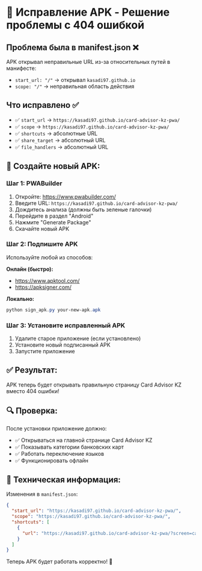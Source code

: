 # 🔧 Исправление APK - Решение проблемы с 404 ошибкой

## Проблема была в manifest.json ❌
APK открывал неправильные URL из-за относительных путей в манифесте:
- `start_url: "/"` → открывал `kasadi97.github.io` 
- `scope: "/"` → неправильная область действия

## Что исправлено ✅
- ✅ `start_url` → `https://kasadi97.github.io/card-advisor-kz-pwa/`
- ✅ `scope` → `https://kasadi97.github.io/card-advisor-kz-pwa/`
- ✅ `shortcuts` → абсолютные URL
- ✅ `share_target` → абсолютный URL
- ✅ `file_handlers` → абсолютный URL

## 🚀 Создайте новый APK:

### Шаг 1: PWABuilder
1. Откройте: https://www.pwabuilder.com/
2. Введите URL: `https://kasadi97.github.io/card-advisor-kz-pwa/`
3. Дождитесь анализа (должны быть зеленые галочки)
4. Перейдите в раздел "Android"
5. Нажмите "Generate Package"
6. Скачайте новый APK

### Шаг 2: Подпишите APK
Используйте любой из способов:

**Онлайн (быстро):**
- https://www.apktool.com/
- https://apksigner.com/

**Локально:**
```powershell
python sign_apk.py your-new-apk.apk
```

### Шаг 3: Установите исправленный APK
1. Удалите старое приложение (если установлено)
2. Установите новый подписанный APK
3. Запустите приложение

## ✅ Результат:
APK теперь будет открывать правильную страницу Card Advisor KZ вместо 404 ошибки!

## 🔍 Проверка:
После установки приложение должно:
- ✅ Открываться на главной странице Card Advisor KZ
- ✅ Показывать категории банковских карт
- ✅ Работать переключение языков
- ✅ Функционировать офлайн

## 📝 Техническая информация:
Изменения в `manifest.json`:
```json
{
  "start_url": "https://kasadi97.github.io/card-advisor-kz-pwa/",
  "scope": "https://kasadi97.github.io/card-advisor-kz-pwa/",
  "shortcuts": [
    {
      "url": "https://kasadi97.github.io/card-advisor-kz-pwa/?screen=cards"
    }
  ]
}
```

Теперь APK будет работать корректно! 🎉